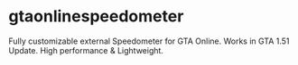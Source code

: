 # gtaonlinespeedometer
Fully customizable external Speedometer for GTA Online. Works in GTA 1.51 Update. High performance &amp; Lightweight.

